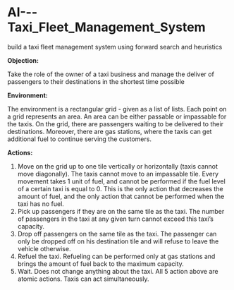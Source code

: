 # AI---Taxi_Fleet_Management_System
build a taxi fleet management system using forward search and heuristics  

**Objection:**

Take the role of the owner of a taxi business and manage the deliver of passengers to their destinations in the shortest time possible

**Environment:**

The environment is a rectangular grid - given as a list of lists. Each point on a grid represents an area. An area can be either passable or impassable for the taxis. On the grid, there are passengers waiting to be delivered to their destinations. Moreover, there are gas stations, where the taxis can get additional fuel to continue serving the customers.

**Actions:**

1.	Move on the grid up to one tile vertically or horizontally (taxis cannot move diagonally). The taxis cannot move to an impassable tile. Every movement takes 1 unit of fuel, and cannot be performed if the fuel level of a certain taxi is equal to 0. This is the only action that decreases the amount of fuel, and the only action that cannot be performed when the taxi has no fuel.
2.	Pick up passengers if they are on the same tile as the taxi. The number of passengers in the taxi at any given turn cannot exceed this taxi’s capacity. 
3.	Drop off passengers on the same tile as the taxi. The passenger can only be dropped off on his destination tile and will refuse to leave the vehicle otherwise. 
4.	Refuel the taxi. Refueling can be performed only at gas stations and brings the amount of fuel back to the maximum capacity. 
5.	Wait. Does not change anything about the taxi.
All 5 action above are atomic actions. Taxis can act simultaneously.
